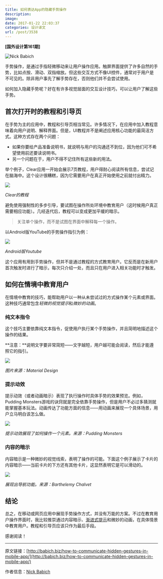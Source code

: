 ```yaml
---
title: 如何表达App的隐藏手势操作
description: 
image: 
date: 2017-01-22 22:03:37
categories: 设计译文
url: /post/3538
---
```


**[国外设计第161期]**

![Nick Babich](https://storage.fleek-internal.com/0a3a8890-e65e-47ce-93d7-0442b9209d38-bucket/blog/posts/2017-01/01-18/1-raN6DpE52jAdYaEc-zsu3A.png)

手势操作，是通过手指轻微移动来让用户操作应用。触屏界面提供了许多自然的手势，比如点按、滑动、双指缩放。但这些交互方式不像UI控件，通常对于用户是不可见的。除非用户事先了解手势存在，否则他们并不会尝试使用。

如何加入隐藏手势呢？好在有许多视觉层面的交互设计技巧，可以让用户了解这些手势。

## 首次打开时的教程和引导页

在手势为主的应用中，教程和引导页相当常见。许多情况下，在应用中加入教程意味着向用户说明、解释界面。但是，UI教程并不是阐述应用核心功能的最简洁方式。这种方式存在两个问题：

- 如果你要给产品准备说明书，就说明与用户的沟通还不到位，因为他们可不希望使用前还要读说明书。
- 另一个问题在于，用户不得不记住所有这些新的用法。

举个例子，Clear应用一开始会展示7页教程，用户得耐心阅读所有信息，尝试记在脑海中。这个设计很糟糕，因为它需要用户在真正开始使用之前就付出精力。

![](https://storage.fleek-internal.com/0a3a8890-e65e-47ce-93d7-0442b9209d38-bucket/blog/posts/2017-01/01-18/1-2.png)

*Clear的教程*

避免使用强制性的多步引导，要试图在操作所处环境中教育用户（这时候用户真正需要相应功能）。几经迭代后，教程可以变成更加平缓的暗示。

> 关注单个操作，而不是试图在界面中解释每一个操作。

以Android版YouTube的手势操作指引为例：

![](https://storage.fleek-internal.com/0a3a8890-e65e-47ce-93d7-0442b9209d38-bucket/blog/posts/2017-01/01-18/2-2.png)

*Android版Youtube*

这个应用有用到手势操作，但并不是通过教程的方式教育用户。它反而是在新用户首次触发时进行了暗示，每次只介绍一处，而且只在用户进入相关功能时才触发。

## 如何在情境中教育用户

在情境中教育的技巧，能帮助用户以一种从未尝试过的方式操作某个元素或界面。这种技巧通常包含*轻微的视觉提示*和*微妙的动画*。

### 纯文本指令

这个技巧主要依靠纯文本指令，促使用户执行某个手势操作，并且简明地描述这个操作的结果。

**注意：**说明文字要非常简短——文字越短，用户越可能会阅读，然后才能遵照它的指引。

![](https://storage.fleek-internal.com/0a3a8890-e65e-47ce-93d7-0442b9209d38-bucket/blog/posts/2017-01/01-18/3-1.gif)

*图片来源：Material Design*

### 提示动效

提示动效（或者动画暗示）表现了执行操作时具体手势的效果预览。例如，Pudding Monsters游戏的诀窍就是完全依靠手势操作，但是用户不必过多猜测就能掌握基本玩法。动画传达了功能方面的信息——用动画来展现一个具体场景，用户立马明白该怎么做。

![](https://storage.fleek-internal.com/0a3a8890-e65e-47ce-93d7-0442b9209d38-bucket/blog/posts/2017-01/01-18/4-1.gif)

*提示动效展现了如何操作一个元素。来源：Pudding Monsters*

### 内容的暗示

内容暗示是一种微妙的视觉线索，表明了操作的可能。下面这个例子展示了卡片的内容暗示——当前卡片的下方还有其他卡片，这显然表明它是可以滑动的。

![](https://storage.fleek-internal.com/0a3a8890-e65e-47ce-93d7-0442b9209d38-bucket/blog/posts/2017-01/01-18/5-1.gif)

*展现出导航功能。来源：Barthelemy Chalvet*

## 结论

总之，在移动或网页应用中展现手势操作方式，并没有万能的方案。不过在教育用户操作界面时，我比较推崇通过内容暗示、[渐进式提示](http://babich.biz/design-patterns-progressive-disclosure-for-mobile-apps/)和微妙的动画，在具体情景中教育用户。教程和引导页应该只作为最后手段。

感谢阅读！

---

原文链接：[http://babich.biz/how-to-communicate-hidden-gestures-in-mobile-app/](http://babich.biz/how-to-communicate-hidden-gestures-in-mobile-app/)

作者信息：[Nick Babich](http://babich.biz/author/nick/)